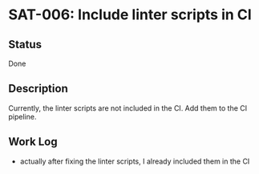# SAT-006: Include linter scripts in CI

## Status

Done

## Description

Currently, the linter scripts are not included in the CI. Add them to the CI
pipeline.

## Work Log

- actually after fixing the linter scripts, I already included them in the CI
